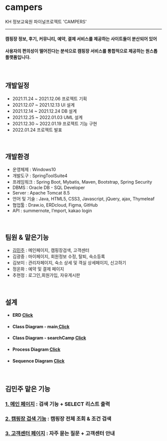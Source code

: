 # campers
KH 정보교육원 파이널프로젝트 'CAMPERS'
<hr>

#### 캠핑장 정보, 후기, 커뮤니티, 예약, 결제 서비스를 제공하는 사이트들이 분산되어 있어<br>
#### 사용자의 편의성이 떨어진다는 분석으로 캠핑장 서비스를 통합적으로 제공하는 원스톱 플랫폼입니다.
<br>

## 개발일정
- 2021.11.24 ~ 2021.12.06 프로젝트 기획<br>
- 2021.12.07 ~ 2021.12.13 UI 설계<br>
- 2021.12.14 ~ 2021.12.24 DB 설계<br>
- 2021.12.25 ~ 2022.01.03 UML 설계<br>
- 2021.12.30 ~ 2022.01.19 프로젝트 기능 구현<br>
- 2022.01.24 프로젝트 발표<br>
<br>

## 개발환경
- 운영체제 : Windows10
- 개발도구 : SpringToolSuite4
- 프레임워크 : Spring Boot, Mybatis, Maven, Bootstrap, Spring Security
- DBMS : Oracle DB - SQL Developer
- Server : Apache Tomcat 8.5
- 언어 및 기술 : Java, HTML5, CSS3, Javascript, jQuery, ajax, Thymeleaf
- 협업툴 : Draw.io, ERDcloud, Figma, GitHub
- API : summernote, I’mport, kakao login
<br>


## 팀원 & 맡은기능

- <a href="https://github.com/dooroojoo">김민주</a> : 메인페이지, 캠핑장검색, 고객센터
- 김광중 : 마이페이지, 회원정보 수정, 탈퇴, 숙소등록
- 김보미 : 관리자페이지, 숙소 상세 및 객실 상세페이지, 신고하기
- 정온화 : 예약 및 결제 페이지
- 추현정 : 로그인,회원가입, 자유게시판
<br>

## 설계 

- #### ERD <a href="src/main/resources/static/resources/images/search/erd2.png"> Click</a>
- #### Class Diagram - main<a href="src/main/resources/static/resources/images/search/class-main.png"> Click</a>
- #### Class Diagram - searchCamp <a href="src/main/resources/static/resources/images/search/search-main.png"> Click</a>
- #### Process Diagram <a href="src/main/resources/static/resources/images/search/process.png"> Click</a>
- #### Sequence Diagram <a href="src/main/resources/static/resources/images/search/sequence.png"> Click</a>

<br>

## 김민주 맡은 기능
### <a href="https://github.com/dooroojoo/campers/tree/master/src/main/java/com/cp/campers/search#%EA%B9%80%EB%AF%BC%EC%A3%BC---%EB%A9%94%EC%9D%B8%ED%8E%98%EC%9D%B4%EC%A7%80-%EA%B8%B0%EB%8A%A5-%EC%86%8C%EA%B0%9C">1. 메인 페이지</a> : 검색 기능 + SELECT 리스트 출력
### <a href="https://github.com/dooroojoo/campers/tree/master/src/main/java/com/cp/campers/search#%EA%B9%80%EB%AF%BC%EC%A3%BC---%EC%BA%A0%ED%95%91%EC%9E%A5-%EA%B2%80%EC%83%89-%EA%B8%B0%EB%8A%A5-%EC%86%8C%EA%B0%9C">2. 캠핑장 검색 기능</a> : 캠핑장 전체 조회 & 조건 검색
### <a href="https://github.com/dooroojoo/campers/tree/master/src/main/java/com/cp/campers/search#%EA%B9%80%EB%AF%BC%EC%A3%BC---%EA%B3%A0%EA%B0%9D%EC%84%BC%ED%84%B0-%ED%8E%98%EC%9D%B4%EC%A7%80-%EC%86%8C%EA%B0%9C">3. 고객센터 페이지</a> : 자주 묻는 질문 + 고객센터 안내



